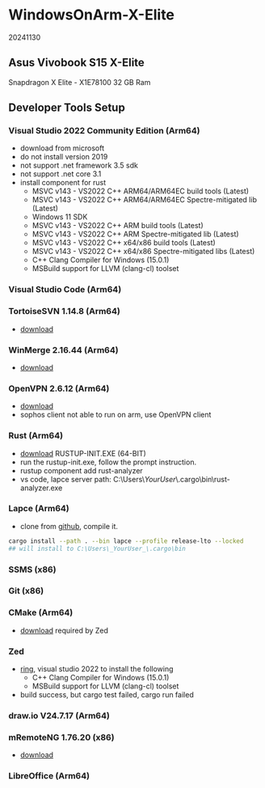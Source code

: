 # WindowsOnArm-X-Elite 
20241130
## Asus Vivobook S15 X-Elite
Snapdragon X Elite - X1E78100
32 GB Ram


## Developer Tools Setup
### Visual Studio 2022 Community Edition (Arm64)
- download from microsoft
- do not install version 2019
- not support .net framework 3.5 sdk
- not support .net core 3.1
- install component for rust
  - MSVC v143 - VS2022 C++ ARM64/ARM64EC build tools (Latest)
  - MSVC v143 - VS2022 C++ ARM64/ARM64EC Spectre-mitigated lib (Latest)
  - Windows 11 SDK
  - MSVC v143 - VS2022 C++ ARM build tools (Latest)
  - MSVC v143 - VS2022 C++ ARM Spectre-mitigated lib (Latest)
  - MSVC v143 - VS2022 C++ x64/x86 build tools (Latest)
  - MSVC v143 - VS2022 C++ x64/x86 Spectre-mitigated libs (Latest)
  - C++ Clang Compiler for Windows (15.0.1)
  - MSBuild support for LLVM (clang-cl) toolset
  
  
### Visual Studio Code (Arm64)

### TortoiseSVN 1.14.8 (Arm64)
- [download](https://tortoisesvn.net/downloads.html)

### WinMerge 2.16.44 (Arm64)
- [download](https://winmerge.org/downloads/?lang=en)

### OpenVPN 2.6.12 (Arm64)
- [download](https://openvpn.net/community-downloads/)
- sophos client not able to run on arm, use OpenVPN client

### Rust (Arm64)
- [download](https://www.rust-lang.org/tools/install) RUSTUP-INIT.EXE (64-BIT)
- run the rustup-init.exe, follow the prompt instruction.
- rustup component add rust-analyzer
 - vs code, lapce server path: C:\\Users\\_YourUser_\\.cargo\\bin\\rust-analyzer.exe
### Lapce (Arm64)
- clone from [github](https://github.com/lapce/lapce), compile it.
```sh
cargo install --path . --bin lapce --profile release-lto --locked
## will install to C:\Users\_YourUser_\.cargo\bin
```
### SSMS (x86)
### Git (x86)

### CMake (Arm64)
- [download](https://cmake.org/download/) required by Zed

### Zed
- [ring](https://github.com/briansmith/ring/blob/HEAD/BUILDING.md), visual studio 2022 to install the following
  - C++ Clang Compiler for Windows (15.0.1)
  - MSBuild support for LLVM (clang-cl) toolset
- build success, but cargo test failed, cargo run failed 

### draw.io V24.7.17 (Arm64)

### mRemoteNG 1.76.20 (x86)
- [download](https://mremoteng.org)
  
### LibreOffice (Arm64)